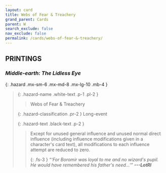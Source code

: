 ```yaml
---
layout: card
title: Webs of Fear & Treachery
grand_parent: Cards
parent: W
search_exclude: false
nav_exclude: false
permalink: /cards/webs-of-fear-&-treachery/
---
```


## PRINTINGS


### _Middle-earth: The Lidless Eye_

{: .hazard .mx-sm-6 .mx-md-8 .mx-lg-10 .mb-4 }
> {: .hazard-name .white-text .p-1 .pl-2 }
> > <div class="hazard-mp"></div>
> > <div class="card-name">Webs of Fear & Treachery</div>
>
> {: .hazard-classification .pr-2 }
> Long-event
>
> {: .hazard-text .black-text .p-2 }
> > Except for unused general influence and unused normal direct influence (including influence modifications given in a character's card text), all modifications to each influence attempt are reduced to zero.   
> > 
> > {: .fs-3 } 
> > _“‘For Boromir was loyal to me and no wizard's pupil. He would have remembered his father's need...’”_ ***---&#65279;LotRI*** 
>
